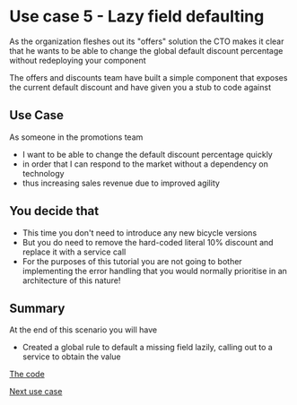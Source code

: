 # Use case 5 - Lazy field defaulting

As the organization fleshes out its "offers" solution the CTO makes it clear that he wants to be 
able to change the global default discount percentage without redeploying your component

The offers and discounts team have built a simple component that exposes the current default discount
and have given you a stub to code against

## Use Case

As someone in the promotions team 
- I want to be able to change the default discount percentage quickly  
- in order that I can respond to the market without a dependency on technology 
- thus increasing sales revenue due to improved agility


## You decide that 

- This time you don't need to introduce any new bicycle versions
- But you do need to remove the hard-coded literal 10% discount and replace it with a service call
- For the purposes of this tutorial you are not going to bother implementing the error handling that you 
would normally prioritise in an architecture of this nature!

## Summary

At the end of this scenario you will have

 - Created a global rule to default a missing field lazily, calling out to a service to obtain the value
 
[The code]()

[Next use case](../usecase6/README.md)
